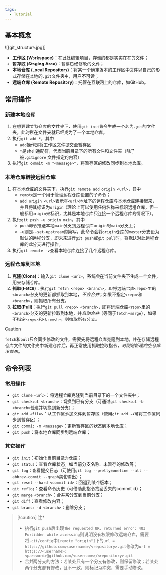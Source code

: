 ```yaml
---
tags:
  - Tutorial
---
```

## 基本概念
![[git_structure.jpg]]
- **工作区 (Workspace)**：在此处编辑项目，存储的都是实实在在的文件；
- **暂存区 (Staging Area)**：暂存已经修改的文件；
- **本地仓库 (Local Repository)**：将某一个确定版本的工作区中文件以自己的形式存储在本地的`.git`文件夹中，用户不可读；
- **远端仓库 (Remote Repository)**：托管在互联网上的仓库，如GitHub。
## 常用操作
### 新建本地仓库
1. 在想要建立为仓库的文件夹下，使用`git init`命令生成一个名为`.git`的文件夹，此时所在文件夹就已经成为了一个本地仓库。
2. 执行`git add *`，其中
	- `add`操作是将工作区文件提交至暂存区
	- `*`是shell通配符，代表当前目录下的所有文件和文件夹（除了被`.gitignore` 文件指定的内容）
1. 执行`git commit -m "<message>"`，将暂存区的修改同步到本地仓库。
### 本地仓库链接远程仓库
1. 在本地仓库的文件夹下，执行`git remote add origin <url>`，其中
	- `remote`是一个用于管理远程仓库设置的子命令；
	- `add origin <url>`表示将`<url>`地址下的远程仓库与本地仓库连接起来，并且将其标识为`origin`（理论上可以使用任何名称来标识远程仓库，但一般都用`origin`来标识，尤其是本地仓库只连接一个远程仓库的情况下）。
1. 执行`git push -u origin main`，其中
	- `push`命令推送本地`main`分支到远程仓库`origin`的`main`分支上；
	- `-u`则是`--set-upstream`的简写，此命令会将`origin`仓库的`master`分支设为默认的远程分支，即未来进行`git push`或`git pull`时，将默认对此远程仓库的此分支进行操作。
1. 执行`git remote -v`查看本地仓库连接了几个远程仓库。
### 远程仓库到本地
1. **克隆(Clone)**：输入`git clone <url>`，系统会在当前文件夹下生成一个文件，用来存储仓库。
1. **抓取(Fetch)**：执行`git fetch <repo> <branch>`，即将远端仓库`<repo>`里的`<branch>`分支的更新都抓取到本地，*不会合并*；如果不指定`<repo>`和`<branch>`，则抓取所有分支。
3. **拉取(Pull)**：执行`git pull <repo> <branch>`，即将远端仓库`<repo>`里的`<branch>`分支的更新拉取到本地，并*自动合并*（等同于`fetch`+`merge`），如果不指定`<repo>`和`<branch>`，则拉取所有分支。

> [!caution] 
> `fetch`和`pull`只会同步修改的文件，需要先将远程仓库克隆到本地，并在存储远程仓库文件的文件夹中新建仓库后，再正常使用抓取拉取指令，*对刚刚新建的空仓库没效果*。
## 命令列表
### 常用操作
- `git clone <url>`：将远程仓库克隆到当前目录下的一个文件夹中；
- `git checkout <branch>`：切换到已有分支（可通过`git checkout -b <branch>`创建并切换到新分支）；
- `git add <file>`：从工作区添加文件到暂存区（使用`git add -A`可将工作区同步到暂存区）；
- `git commit -m <message>`：更新暂存区的状态到本地仓库；
- `git push`：将本地仓库同步到远端仓库；
### 其它操作
- `git init`：初始化当前目录为仓库；
- `git status`：查看仓库状态，如当前分支名称、未暂存的修改等；
- `git log`：查看提交日志（可使用`git log --pretty=oneline --all --abbrev-commit --graph`美化输出）；
- `git reset --hard <commit id>`：回退到某个版本；
- `git reflog`：查看命令历史（可借助此指令找回丢失的commit id）；
- `git merge <branch>`：合并某分支到当前分支；
- `git diff`：查看修改内容；
- `git branch -d <branch>`：删除分支；

> [!caution] 注*
> - 执行`git push`后出现`The requested URL returned error: 403 Forbidden while accessing`则说明没有权限修改远端仓库，需要将`.git/config`中`[remote "origin"]`下的`url = https://github.com/<username>/<repository>.git`修改为`url = https://<username>:<password>@github.com/<username>/<repository>.git`
> - 合并两分支的方法：若某处只有一个分支有修改，则保留修改；若某处两个分支都有修改，且不一致，则标记为冲突，需要手动修改。
